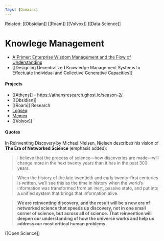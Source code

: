 ```yaml
---
Tags: [Domains]
---
```

Related: [[Obsidian]] [[Roam]] [[Volvox]] [[Data Science]]
# Knowlege Management

- [A Primer: Enterprise Wisdom Management and the Flow of Understanding](http://www.cognitivecybernetics.com/PrimerFoU.html)
- [[Designing Decentralized Knowledge Management Systems to Effectuate Individual and Collective Generative Capacities]]


#### Projects
- [[Athens]] - https://athensresearch.ghost.io/season-2/
- [[Obsidian]]
- [[Roam]] Research
- [Logseq](https://logseq.com/)
- [Memex](https://getmemex.com/)
- [[Volvox]]

#### Quotes
In Reinventing Discovery by Michael Nielsen, Nielsen describes his vision of **The Era of Networked Science** (emphasis added):

> I believe that the process of science—how discoveries are made—will change more in the next twenty years than it has in the past 300 years.

> When the history of the late twentieth and early twenty-first centuries is written, we’ll see this as the time in history when the world’s information was transformed from an inert, passive state, and put into a unified system that brings that information alive.

> **We are reinventing discovery, and the result will be a new era of networked science that speeds up discovery, not in one small corner of science, but across all of science. That reinvention will deepen our understanding of how the universe works and help us address our most critical human problems.**

[[Open Science]]